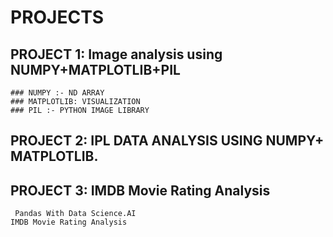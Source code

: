 # PROJECTS
## PROJECT 1: Image analysis using NUMPY+MATPLOTLIB+PIL

    ### NUMPY :- ND ARRAY
    ### MATPLOTLIB: VISUALIZATION
    ### PIL :- PYTHON IMAGE LIBRARY

## PROJECT 2: IPL DATA ANALYSIS USING NUMPY+ MATPLOTLIB.

## PROJECT 3: IMDB Movie Rating Analysis
     Pandas With Data Science.AI
    IMDB Movie Rating Analysis
